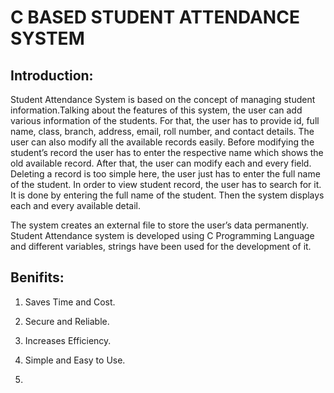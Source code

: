 # C BASED STUDENT ATTENDANCE SYSTEM 

## Introduction:
Student Attendance  System is based on the concept of managing student information.Talking about the features of this  system, the user can add various information of the students. For that, the user has to provide id, full name, class, branch, address, email, roll number, and contact details. The user can also modify all the available records easily. Before modifying the student’s record the user has to enter the respective name which shows the old available record. After that, the user can modify each and every field. Deleting a record is too simple here, the user just has to enter the full name of the student. In order to view student record, the user has to search for it. It is done by entering the full name of the student. Then the system displays each and every available detail.

The system creates an external file to store the user’s data permanently.  Student Attendance  system is developed using C Programming Language and different variables, strings have been used for the development of it. 

## Benifits:
1) Saves Time and Cost.

2) Secure and Reliable.

3) Increases Efficiency.

4) Simple and Easy to Use.

5)
